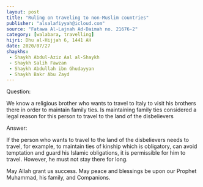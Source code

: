 ```yaml
---
layout: post
title: "Ruling on traveling to non-Muslim countries"
publisher: "alsalafiyyah@icloud.com"
source: "Fatawa Al-Lajnah Ad-Daimah no. 21676-2"
category: [walabara, travelling]
hijri: Dhu al-Hijjah 6, 1441 AH
date: 2020/07/27
shaykhs: 
 - Shaykh Abdul-Aziz Aal al-Shaykh
 - Shaykh Salih Fawzan
 - Shaykh Abdullah ibn Ghudayyan
 - Shaykh Bakr Abu Zayd
---
```


Question: 

We know a religious brother who wants to travel to Italy to visit his brothers there in order to maintain family ties. Is maintaining family ties considered a legal reason for this person to travel to the land of the disbelievers

Answer:

If the person who wants to travel to the land of the disbelievers needs to travel, for example, to maintain ties of kinship which is obligatory, can avoid temptation and guard his Islamic obligations, it is permissible for him to travel. However, he must not stay there for long.

May Allah grant us success. May peace and blessings be upon our Prophet Muhammad, his family, and Companions.
